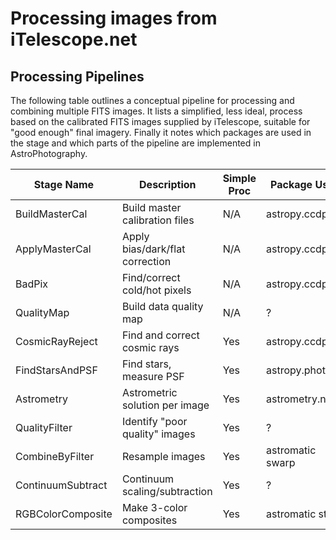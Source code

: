 # Processing images from iTelescope.net

## Processing Pipelines

The following table outlines a conceptual pipeline for processing and 
combining multiple FITS images. It lists a simplified, less ideal,
process based on the calibrated FITS images supplied by iTelescope,
suitable for "good enough" final imagery. Finally it notes which
packages are used in the stage and which parts of the pipeline 
are implemented in AstroPhotography.

| Stage Name        | Description                     | Simple Proc | Package Used      | Implemented?           |
| ----------------- | ------------------------------- | ----------- | ----------------- | ---------------------- |
| BuildMasterCal    | Build master calibration files  | N/A         | astropy.ccdproc   | Not yet                |
| ApplyMasterCal    | Apply bias/dark/flat correction | N/A         | astropy.ccdproc   | Not yet                |
| BadPix            | Find/correct cold/hot pixels    | N/A         | astropy.ccdproc   | Not yet                |
| QualityMap        | Build data quality map          | N/A         | ?                 | Not yet                |
| CosmicRayReject   | Find and correct cosmic rays    | Yes         | astropy.ccdproc   | Not yet                |
| FindStarsAndPSF   | Find stars, measure PSF         | Yes         | astropy.photutils | ap_find_stars.py       |
| Astrometry        | Astrometric solution per image  | Yes         | astrometry.net    | ap_astrometr.py        |
| QualityFilter     | Identify "poor quality" images  | Yes         | ?                 | ap_find_stars.py, ap_quality_summary.py |
| CombineByFilter   | Resample images                 | Yes         | astromatic swarp  | by hand                |
| ContinuumSubtract | Continuum scaling/subtraction   | Yes         | ?                 | Not yet                |
| RGBColorComposite | Make 3-color composites         | Yes         | astromatic stiff  | Not yet                | 
